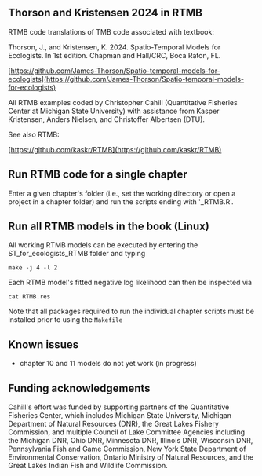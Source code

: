 ## Thorson and Kristensen 2024 in RTMB

RTMB code translations of TMB code associated with textbook:

Thorson, J., and Kristensen, K. 2024. Spatio-Temporal Models for Ecologists. In 1st edition. Chapman and Hall/CRC, Boca Raton, FL.

[https://github.com/James-Thorson/Spatio-temporal-models-for-ecologists](https://github.com/James-Thorson/Spatio-temporal-models-for-ecologists)

All RTMB examples coded by Christopher Cahill (Quantitative Fisheries Center at Michigan State University) with assistance from Kasper Kristensen, Anders Nielsen, and Christoffer Albertsen (DTU).  

See also RTMB:

[https://github.com/kaskr/RTMB](https://github.com/kaskr/RTMB)

## Run RTMB code for a single chapter

Enter a given chapter's folder (i.e., set the working directory or open a project in a chapter folder) and run the scripts ending with '_RTMB.R'.  

## Run all RTMB models in the book (Linux)

All working RTMB models can be executed by entering the ST_for_ecologists_RTMB folder and typing

```shell
make -j 4 -l 2
```
Each RTMB model's fitted negative log likelihood can then be inspected via

```shell
cat RTMB.res
```
Note that all packages required to run the individual chapter scripts must be installed prior to using the `Makefile` 

## Known issues

- chapter 10 and 11 models do not yet work (in progress)

## Funding acknowledgements

Cahill's effort was funded by supporting partners of the Quantitative Fisheries Center, 
which includes Michigan State University, Michigan Department of Natural Resources (DNR), 
the Great Lakes Fishery Commission, and multiple Council of Lake Committee Agencies including the Michigan DNR, Ohio DNR, Minnesota DNR, 
Illinois DNR, Wisconsin DNR, Pennsylvania Fish and Game Commission, 
New York State Department of Environmental Conservation, 
Ontario Ministry of Natural Resources, and the Great Lakes Indian Fish and Wildlife Commission. 